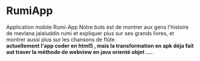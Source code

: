 # RumiApp
Application mobile 
Rumi-App
Notre buts est de montrer aux gens l'histoire de mevlana jalaluddin rumi et expliquer plus sur ses grands livres, et montrer aussi plus sur les chansons de flûte<br>
<b>actuellement l'app coder en html5 , mais la transformation en apk déja fait aut traver la méthode de webview en java orienté objet ....</b>

